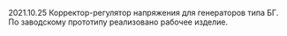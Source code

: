 2021.10.25 Корректор-регулятор напряжения для генераторов типа БГ.
По заводскому прототипу реализовано рабочее изделие.
